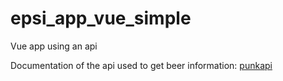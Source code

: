 # epsi_app_vue_simple

Vue app using an api

Documentation of the api used to get beer information: [punkapi](https://punkapi.com/documentation/v2)
